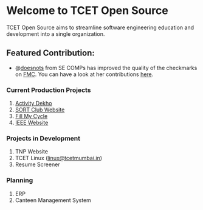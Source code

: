 # Welcome to TCET Open Source

TCET Open Source aims to streamline software engineering education and development into a single organization.

## Featured Contribution:
- @[doesnots](https://github.com/doesnots) from SE COMPs has improved the quality of the checkmarks on [FMC](https://fillmycycle.tcetmumbai.in/). You can have a look at her contributions [here](https://github.com/tcet-opensource/fillmycycle/pulls?q=is%3Apr+is%3Aclosed+author%3Adoesnots).

### Current Production Projects
1. [Activity Dekho](https://activitydekho.com/)
2. [SORT Club Website](https://sort.tcetmumbai.in/)
3. [Fill My Cycle](https://fillmycycle.tcetmumbai.in/)
4. [IEEE Website](https://ieee.tcetmumbai.in/)

### Projects in Development
1. TNP Website 
2. TCET Linux (linux@tcetmumbai.in)
3. Resume Screener

### Planning
1. ERP
2. Canteen Management System
